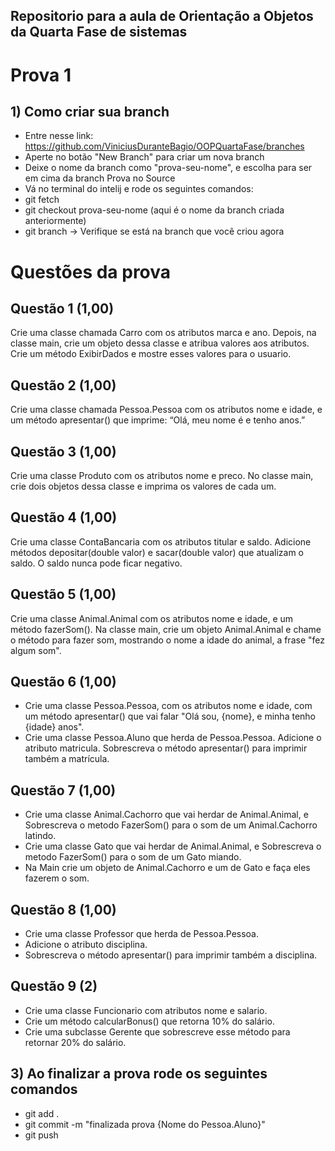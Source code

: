 ## Repositorio para a aula de Orientação a Objetos da Quarta Fase de sistemas

# Prova 1

## 1) Como criar sua branch
- Entre nesse link: https://github.com/ViniciusDuranteBagio/OOPQuartaFase/branches
- Aperte no botão "New Branch" para criar um nova branch
- Deixe o nome da branch como "prova-seu-nome", e escolha para ser em cima da branch Prova no Source
- Vá no terminal do intelij e rode os seguintes comandos:
- git fetch
- git checkout prova-seu-nome (aqui é o nome da branch criada anteriormente)
- git branch -> Verifique se está na branch que você criou agora


# Questões da prova
## Questão 1 (1,00)
Crie uma classe chamada Carro com os atributos marca e ano. Depois, na classe main, crie um objeto dessa classe e atribua valores aos atributos. Crie um método ExibirDados e mostre esses valores para o usuario.
## Questão 2 (1,00)
Crie uma classe chamada Pessoa.Pessoa com os atributos nome e idade, e um método apresentar() que imprime:
   “Olá, meu nome é <nome> e tenho <idade> anos.”
## Questão 3 (1,00)
Crie uma classe Produto com os atributos nome e preco. No classe main, crie dois objetos dessa classe e imprima os valores de cada um.
## Questão 4 (1,00)
Crie uma classe ContaBancaria com os atributos titular e saldo. Adicione métodos depositar(double valor) e sacar(double valor) que atualizam o saldo.
O saldo nunca pode ficar negativo.
## Questão 5 (1,00)
Crie uma classe Animal.Animal com os atributos nome e idade, e um método fazerSom(). Na classe main, crie um objeto Animal.Animal e chame o método para fazer som, mostrando o nome a idade do animal, a frase "fez algum som".
## Questão 6 (1,00)
- Crie uma classe Pessoa.Pessoa, com os atributos nome e idade, com um método apresentar() que vai falar "Olá sou, {nome}, e minha tenho {idade} anos".
- Crie uma classe Pessoa.Aluno que herda de Pessoa.Pessoa. Adicione o atributo matricula. Sobrescreva o método apresentar() para imprimir também a matrícula.
## Questão 7 (1,00)
- Crie uma classe Animal.Cachorro que vai herdar de Animal.Animal, e Sobrescreva o metodo FazerSom() para o som de um Animal.Cachorro latindo.
- Crie uma classe Gato que vai herdar de Animal.Animal, e Sobrescreva o metodo FazerSom() para o som de um Gato miando.
- Na Main crie um objeto de Animal.Cachorro e um de Gato e faça eles fazerem o som.
## Questão 8 (1,00)
- Crie uma classe Professor que herda de Pessoa.Pessoa.
- Adicione o atributo disciplina.
- Sobrescreva o método apresentar() para imprimir também a disciplina.
## Questão 9 (2)
- Crie uma classe Funcionario com atributos nome e salario.
- Crie um método calcularBonus() que retorna 10% do salário.
- Crie uma subclasse Gerente que sobrescreve esse método para retornar 20% do salário.


## 3) Ao finalizar a prova rode os seguintes comandos
- git add .
- git commit -m "finalizada prova {Nome do Pessoa.Aluno}"
- git push